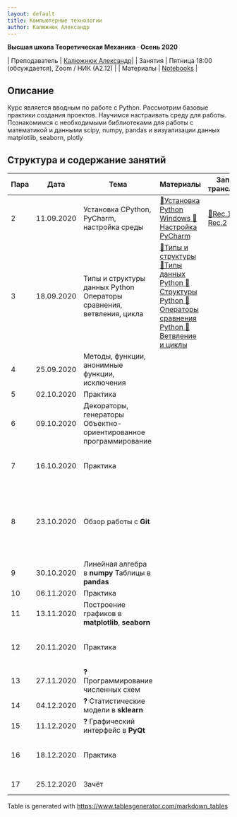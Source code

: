 ```yaml
---
layout: default
title: Компьютерные технологии
author: Калюжнюк Александр
---
```



**Высшая школа Теоретическая Механика · Осень 2020**

| Преподаватель | [Калюжнюк Александр](https://vk.com/alex_iomguy)|
| Занятия   | Пятница 18:00 (обсуждается),  Zoom  / НИК (А2.12) |
| Материалы   | [Notebooks](https://iomguy.github.io/Python2020/tree/master/assignments) |


## Описание

Курс является вводным по работе с Python. Рассмотрим базовые практики создания проектов.
Научимся настраивать среду для работы. Познакомимся с необходимыми библиотеками для работы с математикой и данными scipy, numpy, pandas и визуализации данных matplotlib, seaborn, plotly

## Структура и содержание занятий
| Пара | Дата       | Тема                                                                           | Материалы                                                                                                                                                                                                                                                                                                                                                                                                                                                           | Запись трансляции                                                                                            | ДЗ                                              | Дедлайн                                                                                                                                                                                                                                                                                          |
|------|------------|--------------------------------------------------------------------------------|---------------------------------------------------------------------------------------------------------------------------------------------------------------------------------------------------------------------------------------------------------------------------------------------------------------------------------------------------------------------------------------------------------------------------------------------------------------------|--------------------------------------------------------------------------------------------------------------|-------------------------------------------------|--------------------------------------------------------------------------------------------------------------------------------------------------------------------------------------------------------------------------------------------------------------------------------------------------|
| 2    | 11.09.2020 | Установка   CPython, PyСharm, настройка среды                                  | <a href="https://phoenixnap.com/kb/how-to-install-python-3-windows">📄Установка Python Windows  </a> <a href="https://www.jetbrains.com/help/pycharm/configuring-python-interpreter.html#add_new_project_interpreter">📄Настройка PyCharm  </a>                                                                                                                                                                                                                 | <a href="https://youtu.be/A2dIvG0pZVY">🛑Rec.1  </a><a href="https://youtu.be/6pfhBPVb_Aw">🛑Rec.2</a> |                                                 |                                                                                                                                                                                                                                                                                                  |
| 3    | 18.09.2020 | Типы и структуры данных Python     Операторы сравнения, ветвления, цикла | <a href="http://www.mstu.edu.ru/study/materials/zelenkov/ch_1_1.html">📄Типы и структуры  </a> <a href="https://www.youtube.com/watch?v=VFSnXuUC230">🎥Типы данных Python  </a> <a href="https://www.youtube.com/watch?v=R-HLU9Fl5ug">🎥Структуры Python  </a> <a href="https://www.geeksforgeeks.org/python-operators/">📄Операторы сравнения Python  </a> <a href="https://devpractice.ru/python-lesson-5-if-while-for-operators/">📄Ветвление и циклы</a> |                                                                                                              | Посмотреть как   минимум 3 ссылки из материалов |                                                                                                                                                                                                                                                                                                  |
| 4    | 25.09.2020 | Методы, функции, анонимные функции,   исключения                               |                                                                                                                                                                                                                                                                                                                                                                                                                                                                     |                                                                                                              |                                                 |                                                                                                                                                                                                                                                                                                  |
| 5    | 02.10.2020 | Практика                                                                       |                                                                                                                                                                                                                                                                                                                                                                                                                                                                     |                                                                                                              |                                                 |                                                                                                                                                                                                                                                                                                  |
| 6    | 09.10.2020 | Декораторы, генераторы     Объектно-ориентированное программирование     |                                                                                                                                                                                                                                                                                                                                                                                                                                                                     |                                                                                                              |                                                 |                                                                                                                                                                                                                                                                                                  |
| 7    | 16.10.2020 | Практика                                                                       |                                                                                                                                                                                                                                                                                                                                                                                                                                                                     |                                                                                                              |                                                 | Тест/задания в ауд. А2.02                                                                                                                                                                                                                                                                        |
| 8    | 23.10.2020 | Обзор работы с **Git**                                                         |                                                                                                                                                                                                                                                                                                                                                                                                                                                                     |                                                                                                              |                                                 | Вы   выбрали тему проекта и добавили её по <a href="https://docs.google.com/spreadsheets/d/1cxPNJRYRQ3nToLxLb6YIYjBUK9EXYxXXsUj6xPqc5_E/edit#gid=0"> ссылке </a>|
| 9    | 30.10.2020 | Линейная алгебра в **numpy**     Таблицы в **pandas**                    |                                                                                                                                                                                                                                                                                                                                                                                                                                                                     |                                                                                                              |                                                 |                                                                                                                                                                                                                                                                                                  |
| 10   | 06.11.2020 | Практика                                                                       |                                                                                                                                                                                                                                                                                                                                                                                                                                                                     |                                                                                                              |                                                 |                                                                                                                                                                                                                                                                                                  |
| 11   | 13.11.2020 | Построение графиков в **matplotlib**, **seaborn**                              |                                                                                                                                                                                                                                                                                                                                                                                                                                                                     |                                                                                                              |                                                 |                                                                                                                                                                                                                                                                                                  |
| 12   | 20.11.2020 | Практика                                                                       |                                                                                                                                                                                                                                                                                                                                                                                                                                                                     |                                                                                                              |                                                 | Тест/задания в ауд. А2.02                                                                                                                                                                                                                                                                        |
| 13   | 27.11.2020 | **?** Программирование численных схем                                          |                                                                                                                                                                                                                                                                                                                                                                                                                                                                     |                                                                                                              |                                                 |                                                                                                                                                                                                                                                                                                  |
| 14   | 04.12.2020 | **?** Статистические модели в **sklearn**                                      |                                                                                                                                                                                                                                                                                                                                                                                                                                                                     |                                                                                                              |                                                 |                                                                                                                                                                                                                                                                                                  |
| 15   | 11.12.2020 | **?** Графический интерфейс в **PyQt**                                         |                                                                                                                                                                                                                                                                                                                                                                                                                                                                     |                                                                                                              |                                                 |                                                                                                                                                                                                                                                                                                  |
| 16   | 18.12.2020 | Практика                                                                       |                                                                                                                                                                                                                                                                                                                                                                                                                                                                     |                                                                                                              |                                                 | Тест/задания в ауд. А2.02                                                                                                                                                                                                                                                                        |
| 17   | 25.12.2020 | Зачёт                                                                          |                                                                                                                                                                                                                                                                                                                                                                                                                                                                     |                                                                                                              |                                                 | Защита проекта                                                                                                                                                                                                                                                                                   |


Table is generated with https://www.tablesgenerator.com/markdown_tables
